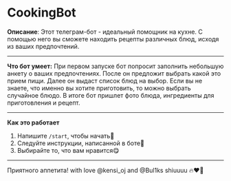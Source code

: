 # CookingBot
**Описание**: Этот телеграм-бот - идеальный помощник на кухне. С помощью него вы сможете находить рецепты различных блюд, исходя из ваших предпочтений.
___
**Что бот умеет:** При первом запуске бот попросит заполнить небольшую анкету о ваших предпочтениях. После он предложит выбрать какой это прием пищи. Далее он выдаст список блюд на выбор. Если вы не знаете, что именно вы хотите приготовить, то можно выбрать случайное блюдо. В итоге бот пришлет фото блюда, ингредиенты для приготовления и рецепт.
___
**Как это работает**
  1. Напишите `/start`, чтобы начать:floppy_disk:
  2. Следуйте инструкции, написанной в боте:poultry_leg:
  3. Выбирайте то, что вам нравится:yum:
___
Приятного аппетита! with love @kensi_oj and @Bul1ks shiuuuu :fire::heart::snake:
